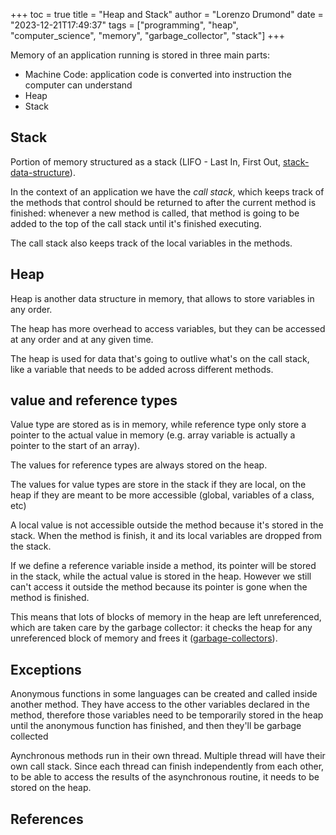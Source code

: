 +++
toc = true
title = "Heap and Stack"
author = "Lorenzo Drumond"
date = "2023-12-21T17:49:37"
tags = ["programming",  "heap",  "computer_science",  "memory",  "garbage_collector",  "stack"]
+++


Memory of an application running is stored in three main parts:
- Machine Code: application code is converted into instruction the computer can understand
- Heap
- Stack

## Stack
Portion of memory structured as a stack (LIFO - Last In, First Out, [stack-data-structure](/wiki/stack-data-structure/)).

In the context of an application we have the _call stack_, which keeps track of the methods
that control should be returned to after the current method is finished: whenever a new method
is called, that method is going to be added to the top of the call stack until it's finished
executing.

The call stack also keeps track of the local variables in the methods.

## Heap
Heap is another data structure in memory, that allows to store variables in any order.

The heap has more overhead to access variables, but they can be accessed at any order
and at any given time.

The heap is used for data that's going to outlive what's on the call stack, like
a variable that needs to be added across different methods.


## value and reference types
Value type are stored as is in memory, while reference type only store a pointer
to the actual value in memory (e.g. array variable is actually a pointer to
the start of an array).

The values for reference types are always stored on the heap.

The values for value types are store in the stack if they are local, on the
heap if they are meant to be more accessible (global, variables of a class, etc)


A local value is not accessible outside the method because it's stored in the stack.
When the method is finish, it and its local variables are dropped from the stack.

If we define a reference variable inside a method, its pointer will be stored
in the stack, while the actual value is stored in the heap. However we
still can't access it outside the method because its pointer is gone
when the method is finished.

This means that lots of blocks of memory in the heap are left unreferenced,
which are taken care by the garbage collector: it checks the heap for any unreferenced
block of memory and frees it ([garbage-collectors](/wiki/garbage-collectors/)).

## Exceptions
Anonymous functions in some languages can be created and called inside another method.
They have access to the other variables declared in the method, therefore those
variables need to be temporarily stored in the heap until the anonymous function
has finished, and then they'll be garbage collected

Aynchronous methods run in their own thread. Multiple thread will have their own
call stack. Since each thread can finish independently from each other, to be
able to access the results of the asynchronous routine, it needs to be stored
on the heap.

## References
